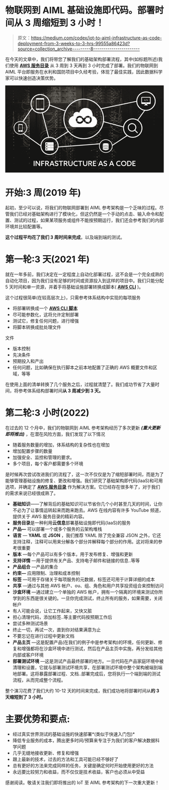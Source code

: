 # 物联网到 AIML 基础设施即代码。部署时间从 3 周缩短到 3 小时！

> 原文：<https://medium.com/codex/iot-to-aiml-infrastructure-as-code-deployment-from-3-weeks-to-3-hrs-99555a86423d?source=collection_archive---------8----------------------->

在今天的文章中，我们将带您了解我们的基础架构部署流程，其中(如标题所述)我们使用 [**AWS 服务目录**](https://aws.amazon.com/servicecatalog/?aws-service-catalog.sort-by=item.additionalFields.createdDate&aws-service-catalog.sort-order=desc) 从 3 周到 3 天再到 3 小时完成了部署。我们的物联网到 AIML 平台即服务在水利和国防项目中久经考验，体现了最佳实践，因此数据科学家可以快速创造决策优势。

![](img/813da1ac1b071b2430aa3d4da4209738.png)

# 开始:3 周(2019 年)

起初，至少可以说，将我们的物联网部署到 AIML 参考架构是一个乏味的过程。尽管我们已经对基础架构进行了模块化，但这仍然是一个手动的点击、输入命令和配置、测试的过程，如果某项服务或组件不能按预期运行，我们还会参考我们的内部环境并比较配置等。

**这个过程平均花了我们 3 周时间来完成**，以及端到端的测试。

# 第一轮:3 天(2021 年)

就在一年多前，我们决定在一定程度上自动化部署过程，这不会是一个完全成熟的自动化项目，因为我们没有足够的时间或资源投入到这样的项目中。我们只能分配 5 天时间和单一资源，并着手将基础设施部署转换成脚本( [**AWS CLI**](https://docs.aws.amazon.com/cli/latest/userguide/cli-chap-welcome.html) )。

这个过程很简单(在较高层次上)，只需参考体系结构中实现的每项服务

*   将部署转换成一个 [**AWS CLI 脚本**](https://docs.aws.amazon.com/cli/latest/index.html)
*   尽可能参数化，这将允许定制部署
*   测试它，修复任何问题，进行增强
*   将脚本转换成批处理文件

文件

*   版本控制
*   先决条件
*   预期投入和产出
*   任何问题，比如确保在执行脚本之前本地配置了正确的 AWS 概要文件和区域，等等

在使用上面的清单转换了几个服务之后，过程就清楚了。我们成功节省了大量时间，将参考体系结构部署时间**从 3 周减少到 3 天。**

# 第二轮:3 小时(2022)

在过去的 12 个月中，我们的物联网到 AIML 参考架构经历了多次更新 ***(重大更新即将推出)*** ，在潜在风险方面，我们发现了以下情况

*   随着服务数量的增加，体系结构的复杂性也在增加
*   增加配置步骤的数量
*   加强安全、监控和管理的要求。
*   多个项目，每个客户都需要多个环境

是时候再次尝试改进我们的流程了，这一次不仅仅是为了缩短部署时间，而是为了能够管理基础设施的修复、更改和增强。我们研究了基础架构即代码(IaaS)和可用选项，并确定了 [**AWS 服务目录**](https://aws.amazon.com/servicecatalog/?aws-service-catalog.sort-by=item.additionalFields.createdDate&aws-service-catalog.sort-order=desc) 作为解决方案。它已经存在很多年了，对于我们的需求来说已经很成熟了。

*   **基础知识**——了解背后的基础知识可以节省你几个小时甚至几天的时间，让你不必为了让事情运转起来而跑来跑去。AWS 在线内容有许多 YouTube 频道，提供关于 AWS 服务目录的精彩内容。
*   **服务目录**是一种利用**云信息**部署基础设施即代码(IaaS)的服务
*   **产品—** 可以部署一个或多个服务的云架构堆栈
*   **语言** — **YAML** 或 **JSON** ，我们推荐 YAML 除了完全兼容 JSON 之外，它还支持注释，注释可以用来分解各个部分并解释每个部分的作用。这对将来的参考很重要
*   **版本** —每个产品可以有多个版本，用于发布修复、增强和更新
*   **支持详情** —用于提供有关产品、支持电子邮件和链接的信息..等等
*   **产品组合** —产品的集合
*   **约束—** 应用限制、治理和成本控制
*   **标签** —可用于存储关于每项服务的元数据，标签还可用于计算详细的成本
*   **共享** —通过与其他 AWS 帐户、ou、组、角色和用户共享投资组合来控制访问
*   **沙盒环境** —通过建立一个单独的 AWS 帐户，拥有一个隔离的环境来测试你所学到的东西是很关键的。一旦你完成测试，终止所有的服务，如果需要，关闭帐户
*   有人可能会说，让它工作起来，又快又脏
*   担心清理代码，添加标签..等主要代码按预期工作后
*   尝试多种测试场景
*   终止一切，再试一次，直到你对结果满意为止
*   不要忘记在进行过程中更新文档
*   **产品主页** —这是配置产品(在我们的例子中是参考架构)的环境，任何更新、修复和增强都将在沙盒环境中进行测试，然后在产品主页中实施，再分发给其他内部或客户环境
*   **部署测试环境** —这是测试产品最终部署的地方。一旦代码在产品家庭环境中被清理和设置，它就与部署测试环境共享，在部署测试环境中整个架构被端到端地部署。这将暴露部署过程、文档..部署完成后，您将执行一个端到端的测试流程，从而完成整个流程。

整个演习花费了我们大约 10-12 天的时间来完成，我们成功地将部署时间从**的 3 天缩短到了 3 小时。**

# 主要优势和要点:

*   经过真实世界测试的基础设施的快速部署*(类似于快速入门包)*
*   降低专业服务的成本，腾出更多时间/预算来专注于为我们的客户解决数据科学问题
*   几乎无缝地接收更新、修复和增强
*   跟上最新的技术，过去的方法和工具可能已经不够好了
*   总有更好的方法来完成同样的任务，关键是确定何时开始使用更好的方法
*   永远要比较努力和收益，而不仅仅是技术收益，客户也必须从中受益

感谢阅读。敬请关注我们即将推出的 IoT 至 AIML 参考架构的下一次重大更新！
